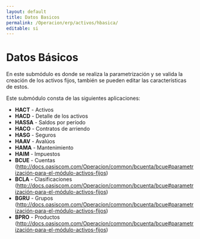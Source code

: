 ```yaml
---
layout: default
title: Datos Basicos
permalink: /Operacion/erp/activos/hbasica/
editable: si
---
```


# Datos Básicos

En este submódulo es donde se realiza la parametrización y se valida la creación de los activos fijos, también se pueden editar las características de estos.

Este submódulo consta de las siguientes aplicaciones:  

* **HACT** - Activos  
* **HACD** - Detalle de los activos  
* **HASSA** - Saldos por período  
* **HACO** - Contratos de arriendo  
* **HASG** - Seguros  
* **HAAV** - Avalúos  
* **HAMA** - Mantenimiento  
* **HAIM** - Impuestos  
* **BCUE**  - Cuentas (http://docs.oasiscom.com/Operacion/common/bcuenta/bcue#parametrización-para-el-módulo-activos-fijos)
* **BCLA**  - Clasificaciones (http://docs.oasiscom.com/Operacion/common/bcuenta/bcue#parametrización-para-el-módulo-activos-fijos)
* **BGRU**  - Grupos (http://docs.oasiscom.com/Operacion/common/bcuenta/bcue#parametrización-para-el-módulo-activos-fijos)
* **BPRO**  - Productos (http://docs.oasiscom.com/Operacion/common/bcuenta/bcue#parametrización-para-el-módulo-activos-fijos)

